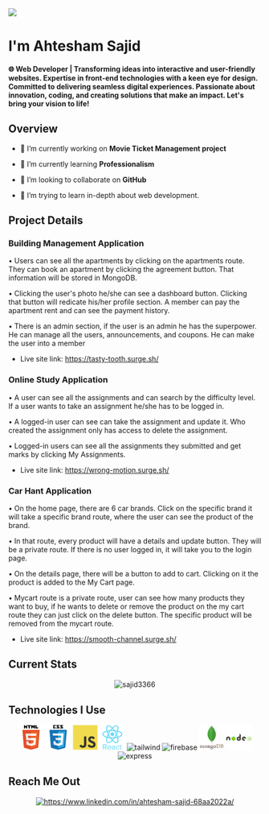 <img src="https://wallpapercave.com/wp/wp8903914.jpg" width="full" height="450"/>
<h1>I'm Ahtesham Sajid</h1>
<h4>🌐 Web Developer | Transforming ideas into interactive and user-friendly websites. Expertise in front-end technologies with a keen eye for design. Committed to delivering seamless digital experiences. Passionate about innovation, coding, and creating solutions that make an impact. Let's bring your vision to life!</h4>

<h2>Overview</h2>

- 🔭 I’m currently working on **Movie Ticket Management project**

- 🌱 I’m currently learning **Professionalism**

- 👯 I’m looking to collaborate on **GitHub**
  
- 🤔 I’m trying to learn in-depth about web development.


<h2>Project Details</h2>
<div>
  <p>
<h3>Building Management Application</h3>
    
  • Users can see all the apartments by clicking on
    the apartments route. They can book an
    apartment by clicking the agreement button.
    That information will be stored in MongoDB.
    
  • Clicking the user's photo he/she can see a
    dashboard button. Clicking that button will
    redicate his/her profile section. A member can
    pay the apartment rent and can see the payment
    history.

  • There is an admin section, if the user is an admin
    he has the superpower. He can manage all the
    users, announcements, and coupons. He can make
    the user into a member

  - Live site link: https://tasty-tooth.surge.sh/</p>

  <p>
<h3>Online Study Application</h3>
  
  • A user can see all the assignments and can
    search by the difficulty level. If a user wants to
    take an assignment he/she has to be logged in.

  • A logged-in user can see can take the assignment
    and update it. Who created the assignment only
    has access to delete the assignment.

  • Logged-in users can see all the assignments they
    submitted and get marks by clicking My
    Assignments.

  - Live site link: https://wrong-motion.surge.sh/</p>

  <p>
<h3>Car Hant Application</h3>
  
  • On the home page, there are 6 car brands. Click on the specific brand it will take a specific brand route, where the user can see the product of the brand.

  • In that route, every product will have a details and update button. They will be a private route. If there is no user logged in, it will take you to the login page.

  • On the details page, there will be a button to add to cart. Clicking on it the product is added to the My Cart page.

  • Mycart route is a private route, user can see how many products they want to buy, if he wants to delete or remove the product on the my cart route they can just click on the delete button. The specific 
    product will be removed from the mycart route.

  - Live site link: https://smooth-channel.surge.sh/</p>
</div>


<h2>Current Stats</h2>
<p align="center"><img align="center" src="https://github-readme-streak-stats.herokuapp.com/?user=sajid3366&" alt="sajid3366" /></p>

<h2>Technologies I Use</h2>
<p align="center">
  <img  src="https://raw.githubusercontent.com/devicons/devicon/master/icons/html5/html5-original-wordmark.svg" margin-right="5px" alt="html5" width="50" height="50"/>
  <img src="https://raw.githubusercontent.com/devicons/devicon/master/icons/css3/css3-original-wordmark.svg" margin-right="5px" alt="css3" width="50" height="50"/>
  <img src="https://raw.githubusercontent.com/devicons/devicon/master/icons/javascript/javascript-original.svg" margin-right="5px" alt="javascript" width="50" height="50"/>
  <img src="https://raw.githubusercontent.com/devicons/devicon/master/icons/react/react-original-wordmark.svg" margin-right="5px" alt="react" width="50" height="50"/>
  <img src="https://www.vectorlogo.zone/logos/tailwindcss/tailwindcss-icon.svg" margin-right="5px" alt="tailwind" width="50" height="50"/>
  <img src="https://www.vectorlogo.zone/logos/firebase/firebase-icon.svg" margin-right="5px" alt="firebase"  width="50" height="50"/>
  <img src="https://raw.githubusercontent.com/devicons/devicon/master/icons/mongodb/mongodb-original-wordmark.svg" margin-right="5px" alt="mongodb" width="50" height="50"/>
  <img src="https://raw.githubusercontent.com/devicons/devicon/master/icons/nodejs/nodejs-original-wordmark.svg" margin-right="5px" alt="nodejs" width="50" height="50"/>
  <img src="https://upload.vectorlogo.zone/logos/expressjs/images/a1b5cb1f-dae7-4971-ab5b-68efce751b0f.svg" margin-right="5px" alt="express" color="white" width="50" height="50"/>
</p>


<h2>Reach Me Out</h2>
<p align="center">
<a href="https://linkedin.com/in/https://www.linkedin.com/in/ahtesham-sajid-68aa2022a/" target="blank"><img margin-right="10px" align="center" src="https://upload.wikimedia.org/wikipedia/commons/thumb/8/81/LinkedIn_icon.svg/120px-LinkedIn_icon.svg.png?20210220164014" alt="https://www.linkedin.com/in/ahtesham-sajid-68aa2022a/" height="50" width="50" /></a>
</p>



